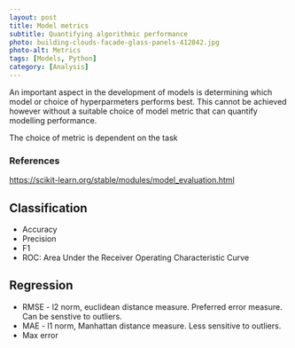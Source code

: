 ```yaml
---
layout: post
title: Model metrics
subtitle: Quantifying algorithmic performance
photo: building-clouds-facade-glass-panels-412842.jpg
photo-alt: Metrics
tags: [Models, Python]
category: [Analysis]
---
```


An important aspect in the development of models is determining which model or choice of hyperparmeters performs best. This cannot be achieved however without a suitable choice of model metric that can quantify modelling performance.

The choice of metric is dependent on the task 

### References
https://scikit-learn.org/stable/modules/model_evaluation.html

## Classification

- Accuracy
- Precision
- F1
- ROC:
 Area Under the Receiver Operating Characteristic Curve

## Regression

- RMSE - l2 norm, euclidean distance measure. Preferred error measure. Can be senstive to outliers.
- MAE - l1 norm, Manhattan distance measure. Less sensitive to outliers.
- Max error
